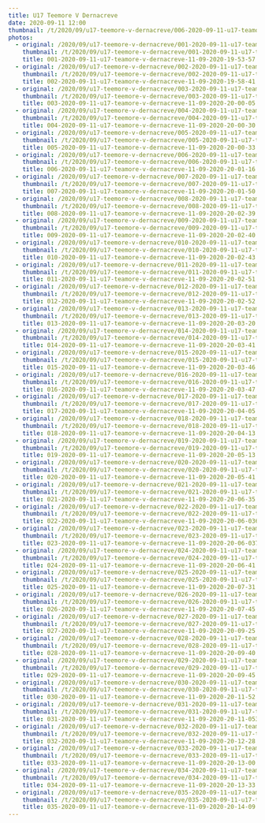 ```yaml
---
title: U17 Teemore V Dernacreve
date: 2020-09-11 12:00
thumbnail: /t/2020/09/u17-teemore-v-dernacreve/006-2020-09-11-u17-teamore-v-dernacreve-11-09-2020-20-01-16.jpg
photos:
  - original: /2020/09/u17-teemore-v-dernacreve/001-2020-09-11-u17-teamore-v-dernacreve-11-09-2020-19-53-57.jpg
    thumbnail: /t/2020/09/u17-teemore-v-dernacreve/001-2020-09-11-u17-teamore-v-dernacreve-11-09-2020-19-53-57.jpg
    title: 001-2020-09-11-u17-teamore-v-dernacreve-11-09-2020-19-53-57.jpg
  - original: /2020/09/u17-teemore-v-dernacreve/002-2020-09-11-u17-teamore-v-dernacreve-11-09-2020-19-58-41.jpg
    thumbnail: /t/2020/09/u17-teemore-v-dernacreve/002-2020-09-11-u17-teamore-v-dernacreve-11-09-2020-19-58-41.jpg
    title: 002-2020-09-11-u17-teamore-v-dernacreve-11-09-2020-19-58-41.jpg
  - original: /2020/09/u17-teemore-v-dernacreve/003-2020-09-11-u17-teamore-v-dernacreve-11-09-2020-20-00-05.jpg
    thumbnail: /t/2020/09/u17-teemore-v-dernacreve/003-2020-09-11-u17-teamore-v-dernacreve-11-09-2020-20-00-05.jpg
    title: 003-2020-09-11-u17-teamore-v-dernacreve-11-09-2020-20-00-05.jpg
  - original: /2020/09/u17-teemore-v-dernacreve/004-2020-09-11-u17-teamore-v-dernacreve-11-09-2020-20-00-30.jpg
    thumbnail: /t/2020/09/u17-teemore-v-dernacreve/004-2020-09-11-u17-teamore-v-dernacreve-11-09-2020-20-00-30.jpg
    title: 004-2020-09-11-u17-teamore-v-dernacreve-11-09-2020-20-00-30.jpg
  - original: /2020/09/u17-teemore-v-dernacreve/005-2020-09-11-u17-teamore-v-dernacreve-11-09-2020-20-00-33.jpg
    thumbnail: /t/2020/09/u17-teemore-v-dernacreve/005-2020-09-11-u17-teamore-v-dernacreve-11-09-2020-20-00-33.jpg
    title: 005-2020-09-11-u17-teamore-v-dernacreve-11-09-2020-20-00-33.jpg
  - original: /2020/09/u17-teemore-v-dernacreve/006-2020-09-11-u17-teamore-v-dernacreve-11-09-2020-20-01-16.jpg
    thumbnail: /t/2020/09/u17-teemore-v-dernacreve/006-2020-09-11-u17-teamore-v-dernacreve-11-09-2020-20-01-16.jpg
    title: 006-2020-09-11-u17-teamore-v-dernacreve-11-09-2020-20-01-16.jpg
  - original: /2020/09/u17-teemore-v-dernacreve/007-2020-09-11-u17-teamore-v-dernacreve-11-09-2020-20-01-50.jpg
    thumbnail: /t/2020/09/u17-teemore-v-dernacreve/007-2020-09-11-u17-teamore-v-dernacreve-11-09-2020-20-01-50.jpg
    title: 007-2020-09-11-u17-teamore-v-dernacreve-11-09-2020-20-01-50.jpg
  - original: /2020/09/u17-teemore-v-dernacreve/008-2020-09-11-u17-teamore-v-dernacreve-11-09-2020-20-02-39.jpg
    thumbnail: /t/2020/09/u17-teemore-v-dernacreve/008-2020-09-11-u17-teamore-v-dernacreve-11-09-2020-20-02-39.jpg
    title: 008-2020-09-11-u17-teamore-v-dernacreve-11-09-2020-20-02-39.jpg
  - original: /2020/09/u17-teemore-v-dernacreve/009-2020-09-11-u17-teamore-v-dernacreve-11-09-2020-20-02-40.jpg
    thumbnail: /t/2020/09/u17-teemore-v-dernacreve/009-2020-09-11-u17-teamore-v-dernacreve-11-09-2020-20-02-40.jpg
    title: 009-2020-09-11-u17-teamore-v-dernacreve-11-09-2020-20-02-40.jpg
  - original: /2020/09/u17-teemore-v-dernacreve/010-2020-09-11-u17-teamore-v-dernacreve-11-09-2020-20-02-43.jpg
    thumbnail: /t/2020/09/u17-teemore-v-dernacreve/010-2020-09-11-u17-teamore-v-dernacreve-11-09-2020-20-02-43.jpg
    title: 010-2020-09-11-u17-teamore-v-dernacreve-11-09-2020-20-02-43.jpg
  - original: /2020/09/u17-teemore-v-dernacreve/011-2020-09-11-u17-teamore-v-dernacreve-11-09-2020-20-02-51.jpg
    thumbnail: /t/2020/09/u17-teemore-v-dernacreve/011-2020-09-11-u17-teamore-v-dernacreve-11-09-2020-20-02-51.jpg
    title: 011-2020-09-11-u17-teamore-v-dernacreve-11-09-2020-20-02-51.jpg
  - original: /2020/09/u17-teemore-v-dernacreve/012-2020-09-11-u17-teamore-v-dernacreve-11-09-2020-20-02-52.jpg
    thumbnail: /t/2020/09/u17-teemore-v-dernacreve/012-2020-09-11-u17-teamore-v-dernacreve-11-09-2020-20-02-52.jpg
    title: 012-2020-09-11-u17-teamore-v-dernacreve-11-09-2020-20-02-52.jpg
  - original: /2020/09/u17-teemore-v-dernacreve/013-2020-09-11-u17-teamore-v-dernacreve-11-09-2020-20-03-20.jpg
    thumbnail: /t/2020/09/u17-teemore-v-dernacreve/013-2020-09-11-u17-teamore-v-dernacreve-11-09-2020-20-03-20.jpg
    title: 013-2020-09-11-u17-teamore-v-dernacreve-11-09-2020-20-03-20.jpg
  - original: /2020/09/u17-teemore-v-dernacreve/014-2020-09-11-u17-teamore-v-dernacreve-11-09-2020-20-03-41.jpg
    thumbnail: /t/2020/09/u17-teemore-v-dernacreve/014-2020-09-11-u17-teamore-v-dernacreve-11-09-2020-20-03-41.jpg
    title: 014-2020-09-11-u17-teamore-v-dernacreve-11-09-2020-20-03-41.jpg
  - original: /2020/09/u17-teemore-v-dernacreve/015-2020-09-11-u17-teamore-v-dernacreve-11-09-2020-20-03-46.jpg
    thumbnail: /t/2020/09/u17-teemore-v-dernacreve/015-2020-09-11-u17-teamore-v-dernacreve-11-09-2020-20-03-46.jpg
    title: 015-2020-09-11-u17-teamore-v-dernacreve-11-09-2020-20-03-46.jpg
  - original: /2020/09/u17-teemore-v-dernacreve/016-2020-09-11-u17-teamore-v-dernacreve-11-09-2020-20-03-47.jpg
    thumbnail: /t/2020/09/u17-teemore-v-dernacreve/016-2020-09-11-u17-teamore-v-dernacreve-11-09-2020-20-03-47.jpg
    title: 016-2020-09-11-u17-teamore-v-dernacreve-11-09-2020-20-03-47.jpg
  - original: /2020/09/u17-teemore-v-dernacreve/017-2020-09-11-u17-teamore-v-dernacreve-11-09-2020-20-04-05.jpg
    thumbnail: /t/2020/09/u17-teemore-v-dernacreve/017-2020-09-11-u17-teamore-v-dernacreve-11-09-2020-20-04-05.jpg
    title: 017-2020-09-11-u17-teamore-v-dernacreve-11-09-2020-20-04-05.jpg
  - original: /2020/09/u17-teemore-v-dernacreve/018-2020-09-11-u17-teamore-v-dernacreve-11-09-2020-20-04-13.jpg
    thumbnail: /t/2020/09/u17-teemore-v-dernacreve/018-2020-09-11-u17-teamore-v-dernacreve-11-09-2020-20-04-13.jpg
    title: 018-2020-09-11-u17-teamore-v-dernacreve-11-09-2020-20-04-13.jpg
  - original: /2020/09/u17-teemore-v-dernacreve/019-2020-09-11-u17-teamore-v-dernacreve-11-09-2020-20-05-13.jpg
    thumbnail: /t/2020/09/u17-teemore-v-dernacreve/019-2020-09-11-u17-teamore-v-dernacreve-11-09-2020-20-05-13.jpg
    title: 019-2020-09-11-u17-teamore-v-dernacreve-11-09-2020-20-05-13.jpg
  - original: /2020/09/u17-teemore-v-dernacreve/020-2020-09-11-u17-teamore-v-dernacreve-11-09-2020-20-05-41.jpg
    thumbnail: /t/2020/09/u17-teemore-v-dernacreve/020-2020-09-11-u17-teamore-v-dernacreve-11-09-2020-20-05-41.jpg
    title: 020-2020-09-11-u17-teamore-v-dernacreve-11-09-2020-20-05-41.jpg
  - original: /2020/09/u17-teemore-v-dernacreve/021-2020-09-11-u17-teamore-v-dernacreve-11-09-2020-20-06-35.jpg
    thumbnail: /t/2020/09/u17-teemore-v-dernacreve/021-2020-09-11-u17-teamore-v-dernacreve-11-09-2020-20-06-35.jpg
    title: 021-2020-09-11-u17-teamore-v-dernacreve-11-09-2020-20-06-35.jpg
  - original: /2020/09/u17-teemore-v-dernacreve/022-2020-09-11-u17-teamore-v-dernacreve-11-09-2020-20-06-036.jpg
    thumbnail: /t/2020/09/u17-teemore-v-dernacreve/022-2020-09-11-u17-teamore-v-dernacreve-11-09-2020-20-06-036.jpg
    title: 022-2020-09-11-u17-teamore-v-dernacreve-11-09-2020-20-06-036.jpg
  - original: /2020/09/u17-teemore-v-dernacreve/023-2020-09-11-u17-teamore-v-dernacreve-11-09-2020-20-06-037.jpg
    thumbnail: /t/2020/09/u17-teemore-v-dernacreve/023-2020-09-11-u17-teamore-v-dernacreve-11-09-2020-20-06-037.jpg
    title: 023-2020-09-11-u17-teamore-v-dernacreve-11-09-2020-20-06-037.jpg
  - original: /2020/09/u17-teemore-v-dernacreve/024-2020-09-11-u17-teamore-v-dernacreve-11-09-2020-20-06-41.jpg
    thumbnail: /t/2020/09/u17-teemore-v-dernacreve/024-2020-09-11-u17-teamore-v-dernacreve-11-09-2020-20-06-41.jpg
    title: 024-2020-09-11-u17-teamore-v-dernacreve-11-09-2020-20-06-41.jpg
  - original: /2020/09/u17-teemore-v-dernacreve/025-2020-09-11-u17-teamore-v-dernacreve-11-09-2020-20-07-31.jpg
    thumbnail: /t/2020/09/u17-teemore-v-dernacreve/025-2020-09-11-u17-teamore-v-dernacreve-11-09-2020-20-07-31.jpg
    title: 025-2020-09-11-u17-teamore-v-dernacreve-11-09-2020-20-07-31.jpg
  - original: /2020/09/u17-teemore-v-dernacreve/026-2020-09-11-u17-teamore-v-dernacreve-11-09-2020-20-07-45.jpg
    thumbnail: /t/2020/09/u17-teemore-v-dernacreve/026-2020-09-11-u17-teamore-v-dernacreve-11-09-2020-20-07-45.jpg
    title: 026-2020-09-11-u17-teamore-v-dernacreve-11-09-2020-20-07-45.jpg
  - original: /2020/09/u17-teemore-v-dernacreve/027-2020-09-11-u17-teamore-v-dernacreve-11-09-2020-20-09-25.jpg
    thumbnail: /t/2020/09/u17-teemore-v-dernacreve/027-2020-09-11-u17-teamore-v-dernacreve-11-09-2020-20-09-25.jpg
    title: 027-2020-09-11-u17-teamore-v-dernacreve-11-09-2020-20-09-25.jpg
  - original: /2020/09/u17-teemore-v-dernacreve/028-2020-09-11-u17-teamore-v-dernacreve-11-09-2020-20-09-40.jpg
    thumbnail: /t/2020/09/u17-teemore-v-dernacreve/028-2020-09-11-u17-teamore-v-dernacreve-11-09-2020-20-09-40.jpg
    title: 028-2020-09-11-u17-teamore-v-dernacreve-11-09-2020-20-09-40.jpg
  - original: /2020/09/u17-teemore-v-dernacreve/029-2020-09-11-u17-teamore-v-dernacreve-11-09-2020-20-09-45.jpg
    thumbnail: /t/2020/09/u17-teemore-v-dernacreve/029-2020-09-11-u17-teamore-v-dernacreve-11-09-2020-20-09-45.jpg
    title: 029-2020-09-11-u17-teamore-v-dernacreve-11-09-2020-20-09-45.jpg
  - original: /2020/09/u17-teemore-v-dernacreve/030-2020-09-11-u17-teamore-v-dernacreve-11-09-2020-20-11-52.jpg
    thumbnail: /t/2020/09/u17-teemore-v-dernacreve/030-2020-09-11-u17-teamore-v-dernacreve-11-09-2020-20-11-52.jpg
    title: 030-2020-09-11-u17-teamore-v-dernacreve-11-09-2020-20-11-52.jpg
  - original: /2020/09/u17-teemore-v-dernacreve/031-2020-09-11-u17-teamore-v-dernacreve-11-09-2020-20-11-053.jpg
    thumbnail: /t/2020/09/u17-teemore-v-dernacreve/031-2020-09-11-u17-teamore-v-dernacreve-11-09-2020-20-11-053.jpg
    title: 031-2020-09-11-u17-teamore-v-dernacreve-11-09-2020-20-11-053.jpg
  - original: /2020/09/u17-teemore-v-dernacreve/032-2020-09-11-u17-teamore-v-dernacreve-11-09-2020-20-12-28.jpg
    thumbnail: /t/2020/09/u17-teemore-v-dernacreve/032-2020-09-11-u17-teamore-v-dernacreve-11-09-2020-20-12-28.jpg
    title: 032-2020-09-11-u17-teamore-v-dernacreve-11-09-2020-20-12-28.jpg
  - original: /2020/09/u17-teemore-v-dernacreve/033-2020-09-11-u17-teamore-v-dernacreve-11-09-2020-20-13-00.jpg
    thumbnail: /t/2020/09/u17-teemore-v-dernacreve/033-2020-09-11-u17-teamore-v-dernacreve-11-09-2020-20-13-00.jpg
    title: 033-2020-09-11-u17-teamore-v-dernacreve-11-09-2020-20-13-00.jpg
  - original: /2020/09/u17-teemore-v-dernacreve/034-2020-09-11-u17-teamore-v-dernacreve-11-09-2020-20-13-33.jpg
    thumbnail: /t/2020/09/u17-teemore-v-dernacreve/034-2020-09-11-u17-teamore-v-dernacreve-11-09-2020-20-13-33.jpg
    title: 034-2020-09-11-u17-teamore-v-dernacreve-11-09-2020-20-13-33.jpg
  - original: /2020/09/u17-teemore-v-dernacreve/035-2020-09-11-u17-teamore-v-dernacreve-11-09-2020-20-14-09.jpg
    thumbnail: /t/2020/09/u17-teemore-v-dernacreve/035-2020-09-11-u17-teamore-v-dernacreve-11-09-2020-20-14-09.jpg
    title: 035-2020-09-11-u17-teamore-v-dernacreve-11-09-2020-20-14-09.jpg
---
```

